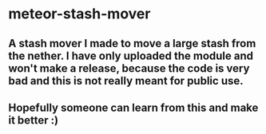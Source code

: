 # meteor-stash-mover
## A stash mover I made to move a large stash from the nether. I have only uploaded the module and won't make a release, because the code is very bad and this is not really meant for public use.
## Hopefully someone can learn from this and make it better :)
